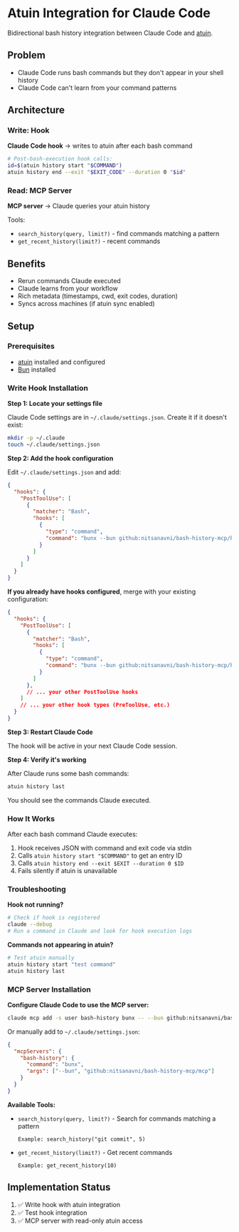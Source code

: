 # Atuin Integration for Claude Code

Bidirectional bash history integration between Claude Code and [atuin](https://github.com/atuinsh/atuin).

## Problem
- Claude Code runs bash commands but they don't appear in your shell history
- Claude Code can't learn from your command patterns

## Architecture

### Write: Hook
**Claude Code hook** → writes to atuin after each bash command

```bash
# Post-bash-execution hook calls:
id=$(atuin history start "$COMMAND")
atuin history end --exit "$EXIT_CODE" --duration 0 "$id"
```

### Read: MCP Server
**MCP server** → Claude queries your atuin history

Tools:
- `search_history(query, limit?)` - find commands matching a pattern
- `get_recent_history(limit?)` - recent commands

## Benefits
- Rerun commands Claude executed
- Claude learns from your workflow
- Rich metadata (timestamps, cwd, exit codes, duration)
- Syncs across machines (if atuin sync enabled)

## Setup

### Prerequisites
- [atuin](https://github.com/atuinsh/atuin) installed and configured
- [Bun](https://bun.sh) installed

### Write Hook Installation

**Step 1: Locate your settings file**

Claude Code settings are in `~/.claude/settings.json`. Create it if it doesn't exist:

```bash
mkdir -p ~/.claude
touch ~/.claude/settings.json
```

**Step 2: Add the hook configuration**

Edit `~/.claude/settings.json` and add:

```json
{
  "hooks": {
    "PostToolUse": [
      {
        "matcher": "Bash",
        "hooks": [
          {
            "type": "command",
            "command": "bunx --bun github:nitsanavni/bash-history-mcp/hook"
          }
        ]
      }
    ]
  }
}
```

**If you already have hooks configured**, merge with your existing configuration:

```json
{
  "hooks": {
    "PostToolUse": [
      {
        "matcher": "Bash",
        "hooks": [
          {
            "type": "command",
            "command": "bunx --bun github:nitsanavni/bash-history-mcp/hook"
          }
        ]
      },
      // ... your other PostToolUse hooks
    ]
    // ... your other hook types (PreToolUse, etc.)
  }
}
```

**Step 3: Restart Claude Code**

The hook will be active in your next Claude Code session.

**Step 4: Verify it's working**

After Claude runs some bash commands:

```bash
atuin history last
```

You should see the commands Claude executed.

### How It Works

After each bash command Claude executes:
1. Hook receives JSON with command and exit code via stdin
2. Calls `atuin history start "$COMMAND"` to get an entry ID
3. Calls `atuin history end --exit $EXIT --duration 0 $ID`
4. Fails silently if atuin is unavailable

### Troubleshooting

**Hook not running?**
```bash
# Check if hook is registered
claude --debug
# Run a command in Claude and look for hook execution logs
```

**Commands not appearing in atuin?**
```bash
# Test atuin manually
atuin history start "test command"
atuin history last
```

### MCP Server Installation

**Configure Claude Code to use the MCP server:**

```bash
claude mcp add -s user bash-history bunx -- --bun github:nitsanavni/bash-history-mcp/mcp
```

Or manually add to `~/.claude/settings.json`:

```json
{
  "mcpServers": {
    "bash-history": {
      "command": "bunx",
      "args": ["--bun", "github:nitsanavni/bash-history-mcp/mcp"]
    }
  }
}
```

**Available Tools:**

- `search_history(query, limit?)` - Search for commands matching a pattern
  ```
  Example: search_history("git commit", 5)
  ```

- `get_recent_history(limit?)` - Get recent commands
  ```
  Example: get_recent_history(10)
  ```

## Implementation Status
1. ✅ Write hook with atuin integration
2. ✅ Test hook integration
3. ✅ MCP server with read-only atuin access
